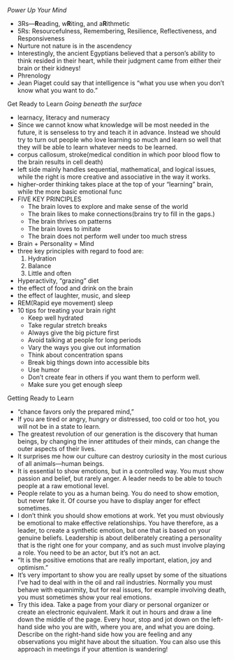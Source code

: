 _Power Up Your Mind_
- 3Rs—**R**eading, w**R**iting, and a**R**ithmetic
- 5Rs: Resourcefulness, Remembering, Resilience, Reflectiveness, and Responsiveness
- Nurture not nature is in the ascendency
- Interestingly, the ancient Egyptians believed that a person’s ability to think resided in their heart, while their judgment came from either their brain or their kidneys!
- Phrenology
-  Jean Piaget could say that intelligence is “what you use when you don’t know what you want to do.”

Get Ready to Learn _Going beneath the surface_
- learnacy,  literacy and numeracy
- Since we cannot know what knowledge will be most needed in the future, it is senseless to try and teach it in advance. Instead we should try to turn out people who love learning so much and learn so well that they will be able to learn whatever needs to be learned.
- corpus callosum, stroke(medical condition in which poor blood flow to the brain results in cell death)
-  left side mainly handles sequential, mathematical, and logical issues, while the right is more creative and associative in the way it works.
- higher-order thinking takes place at the top of your “learning” brain, while the more basic emotional func
- FIVE KEY PRINCIPLES
    - The brain loves to explore and make sense of the world
    - The brain likes to make connections(brains try to fill in the gaps.)
    - The brain thrives on patterns
    - The brain loves to imitate
    - The brain does not perform well under too much stress
- Brain + Personality = Mind
-  three key principles with regard to food are:
    1. Hydration
    2. Balance
    3. Little and often
- Hyperactivity, “grazing” diet
- the effect of food and drink on the brain
- the effect of laughter, music, and sleep
- REM(Rapid eye movement) sleep
- 10 tips for treating your brain right
    - Keep well hydrated
    - Take regular stretch breaks
    - Always give the big picture first
    - Avoid talking at people for long periods
    - Vary the ways you give out information
    - Think about concentration spans
    - Break big things down into accessible bits
    - Use humor
    - Don’t create fear in others if you want them to perform well.
    - Make sure you get enough sleep

Getting Ready to Learn
- “chance favors only the prepared mind,”
- If you are tired or angry, hungry or distressed, too cold or too hot, you will not be in a state to learn.
- The greatest revolution of our generation is the discovery that human beings, by changing the inner attitudes of their minds, can change the outer aspects of their lives.
- It surprises me how our culture can destroy curiosity in the most curious of all animals—human beings.
- It is essential to show emotions, but in a controlled way. You must show passion and belief, but rarely anger. A leader needs to be able to touch people at a raw emotional level.
- People relate to you as a human being. You do need to show emotion, but never fake it. Of course you have to display anger for effect sometimes.
- I don’t think you should show emotions at work. Yet you must obviously be
emotional to make effective relationships. You have therefore, as a leader,
to create a synthetic emotion, but one that is based on your genuine beliefs.
Leadership is about deliberately creating a personality that is the right one
for your company, and as such must involve playing a role. You need to be
an actor, but it’s not an act.
-  “It is the positive emotions that are really important, elation, joy and optimism.”
- It’s very important to show you are really upset by some of the situations I’ve
had to deal with in the oil and rail industries. Normally you must behave
with equanimity, but for real issues, for example involving death, you must
sometimes show your real emotions.
- Try this idea. Take a page from your diary or personal organizer or create an electronic equivalent. Mark it out in hours and draw a line down the middle of the page. Every hour, stop and
jot down on the left-hand side who you are with, where you are, and what you are doing.
Describe on the right-hand side how you are feeling and any observations you might have
about the situation. You can also use this approach in meetings if your attention is wandering!
